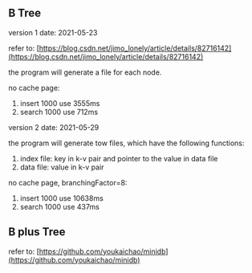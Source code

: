 ## B Tree

version 1
date: 2021-05-23

refer to: [https://blog.csdn.net/jimo_lonely/article/details/82716142](https://blog.csdn.net/jimo_lonely/article/details/82716142)

the program will generate a file for each node.

no cache page:
1. insert 1000 use 3555ms
2. search 1000 use 712ms

version 2
date: 2021-05-29

the program will generate tow files, which have the following functions:
1. index file: key in k-v pair and pointer to the value in data file
2. data file: value in k-v pair

no cache page, branchingFactor=8: 
1. insert 1000 use 10638ms
2. search 1000 use 437ms


## B plus Tree

refer to: [https://github.com/youkaichao/minidb](https://github.com/youkaichao/minidb)